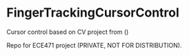 # FingerTrackingCursorControl

Cursor control based on CV project from ()

Repo for ECE471 project (PRIVATE, NOT FOR DISTRIBUTION).  
